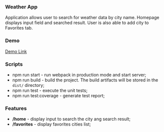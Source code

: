 ### Weather App

Application allows user to search for weather data by city name. Homepage displays input field and searched result. User
is also able to add city to Favorites tab.

### Demo

<a target="_blank" href="https://thawing-lake-27685.herokuapp.com/">Demo Link</a>

### Scripts

- npm run start - run webpack in production mode and start server;
- npm run build - build the project. The build artifacts will be stored in the `dist/` directory;
- npm run test - execute the unit tests;
- npm run test:coverage - generate test report;

### Features

- **/home** - display input to search the city ang search result;
- **/favorites** - display favorites cities list;

